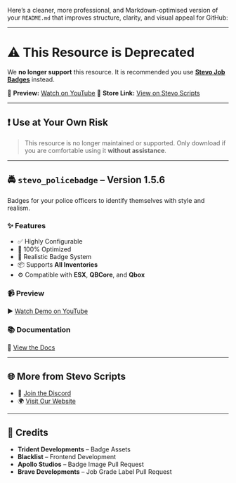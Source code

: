 Here’s a cleaner, more professional, and Markdown-optimised version of your `README.md` that improves structure, clarity, and visual appeal for GitHub:

---

# ⚠️ This Resource is Deprecated

We **no longer support** this resource. It is recommended you use [**Stevo Job Badges**](https://stevoscripts.com/store/6839709) instead.

🔗 **Preview:** [Watch on YouTube](https://youtu.be/nAUoMv2nwAs?si=_ghgvFeKz-5BFrSi)
🛒 **Store Link:** [View on Stevo Scripts](https://stevoscripts.com/store/6839709)

---

## ❗ Use at Your Own Risk

> This resource is no longer maintained or supported.
> Only download if you are comfortable using it **without assistance**.

---

## 🚔 `stevo_policebadge` – Version 1.5.6

Badges for your police officers to identify themselves with style and realism.

### ✨ Features

* ✅ Highly Configurable
* 🧠 100% Optimized
* 🎯 Realistic Badge System
* 📦 Supports **All Inventories**
* ⚙️ Compatible with **ESX**, **QBCore**, and **Qbox**

### 📹 Preview

▶️ [Watch Demo on YouTube](https://youtu.be/HErP1xbOyoY)

### 📚 Documentation

📖 [View the Docs](https://docs.stevoscripts.com/free-scripts/stevo_policebadge)

---

## 🌐 More from Stevo Scripts

* 💬 [Join the Discord](https://discord.gg/stevoscripts)
* 🌍 [Visit Our Website](https://www.stevoscripts.com)

---

## 🙏 Credits

* **Trident Developments** – Badge Assets
* **Blacklist** – Frontend Development
* **Apollo Studios** – Badge Image Pull Request
* **Brave Developments** – Job Grade Label Pull Request


